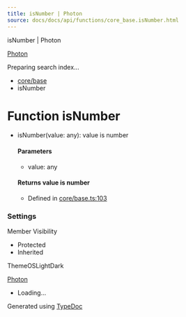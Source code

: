 ```yaml
---
title: isNumber | Photon
source: docs/docs/api/functions/core_base.isNumber.html
---
```


isNumber | Photon

[Photon](../index.html)




Preparing search index...

* [core/base](../modules/core_base.html)
* isNumber

# Function isNumber

* isNumber(value: any): value is number

  #### Parameters

  + value: any

  #### Returns value is number

  + Defined in [core/base.ts:103](https://github.com/mwhite454/photon/blob/main/packages/photon/src/core/base.ts#L103)

### Settings

Member Visibility

* Protected
* Inherited

ThemeOSLightDark

[Photon](../index.html)

* Loading...

Generated using [TypeDoc](https://typedoc.org/)
